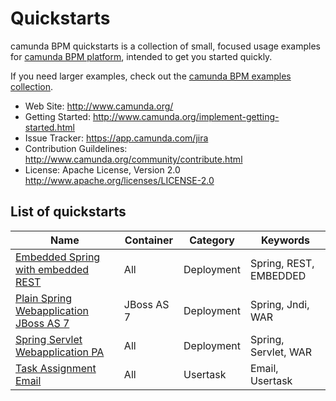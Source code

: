 Quickstarts
===========

camunda BPM quickstarts is a collection of small, focused usage examples for [camunda BPM platform](https://github.com/camunda/camunda-bpm-platform), intended to get you started quickly.

If you need larger examples, check out the [camunda BPM examples collection](https://github.com/camunda/camunda-bpm-examples).

  * Web Site: http://www.camunda.org/
  * Getting Started: http://www.camunda.org/implement-getting-started.html
  * Issue Tracker: https://app.camunda.com/jira
  * Contribution Guildelines: http://www.camunda.org/community/contribute.html
  * License: Apache License, Version 2.0  http://www.apache.org/licenses/LICENSE-2.0

## List of quickstarts

| Name                                                                       | Container          | Category           | Keywords                  |
| ---------------------------------------------------------------------------|--------------------|--------------------|---------------------------|
| [Embedded Spring with embedded REST](deployment/embedded-spring-rest)      | All                | Deployment         | Spring, REST, EMBEDDED    |
| [Plain Spring Webapplication JBoss AS 7](deployment/spring-jboss-non-pa)   | JBoss AS 7         | Deployment         | Spring, Jndi, WAR         |
| [Spring Servlet Webapplication PA](deployment/spring-servlet-pa)           | All                | Deployment         | Spring, Servlet, WAR      |
| [Task Assignment Email](/usertask/camunda-quickstart-task-assignment-email)| All                | Usertask           | Email, Usertask           |
